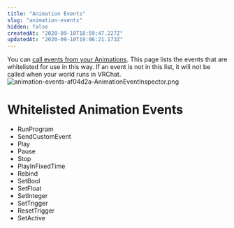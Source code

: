 ```yaml
---
title: "Animation Events"
slug: "animation-events"
hidden: false
createdAt: "2020-09-10T18:59:47.227Z"
updatedAt: "2020-09-10T19:06:21.173Z"
---
```

You can [call events from your Animations](https://docs.unity3d.com/2018.4/Documentation/Manual/script-AnimationWindowEvent.html). This page lists the events that are whitelisted for use in this way. If an event is not in this list, it will not be called when your world runs in VRChat.
![animation-events-af04d2a-AnimationEventInspector.png](/img/worlds/animation-events-af04d2a-AnimationEventInspector.png)

# Whitelisted Animation Events
* RunProgram
* SendCustomEvent
* Play
* Pause
* Stop
* PlayInFixedTime
* Rebind
* SetBool
* SetFloat
* SetInteger
* SetTrigger
* ResetTrigger
* SetActive